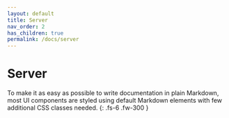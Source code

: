 ```yaml
---
layout: default
title: Server
nav_order: 2
has_children: true
permalink: /docs/server
---
```


# Server

To make it as easy as possible to write documentation in plain Markdown, most UI components are styled using default Markdown elements with few additional CSS classes needed.
{: .fs-6 .fw-300 }
